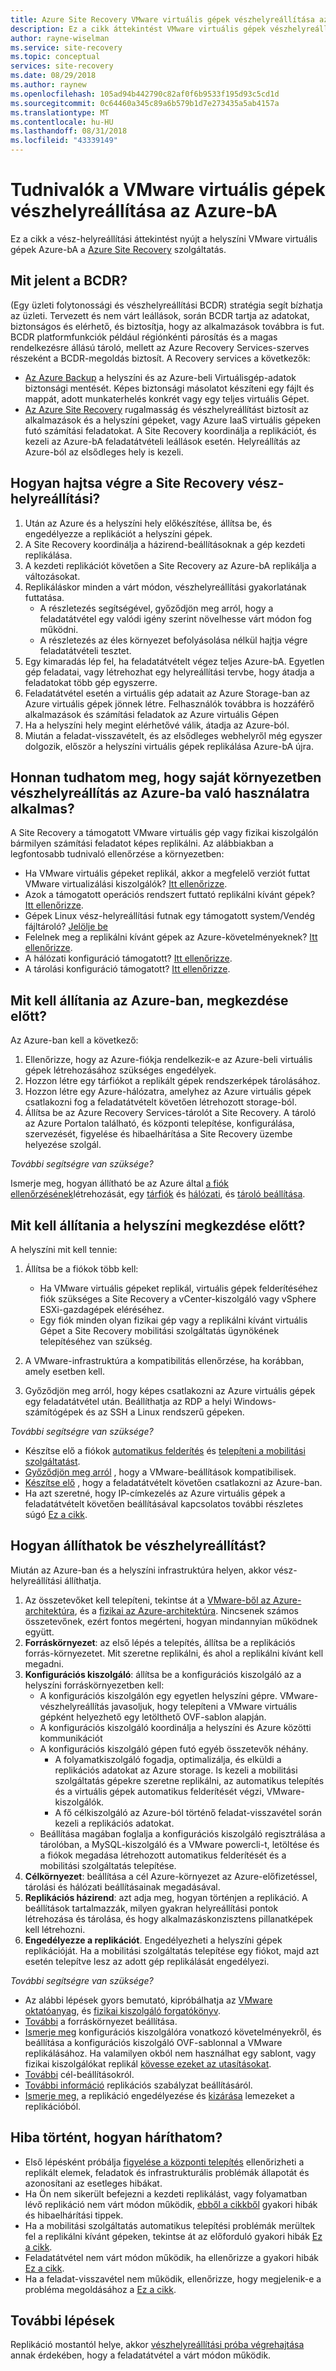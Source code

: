 ```yaml
---
title: Azure Site Recovery VMware virtuális gépek vészhelyreállítása az Azure használatával |} A Microsoft Docs
description: Ez a cikk áttekintést VMware virtuális gépek vészhelyreállítása az Azure-bA az Azure Site Recovery szolgáltatással.
author: rayne-wiselman
ms.service: site-recovery
ms.topic: conceptual
services: site-recovery
ms.date: 08/29/2018
ms.author: raynew
ms.openlocfilehash: 105ad94b442790c82af0f6b9533f195d93c5cd1d
ms.sourcegitcommit: 0c64460a345c89a6b579b1d7e273435a5ab4157a
ms.translationtype: MT
ms.contentlocale: hu-HU
ms.lasthandoff: 08/31/2018
ms.locfileid: "43339149"
---
```

# <a name="about-disaster-recovery-of-vmware-vms-to-azure"></a>Tudnivalók a VMware virtuális gépek vészhelyreállítása az Azure-bA

Ez a cikk a vész-helyreállítási áttekintést nyújt a helyszíni VMware virtuális gépek Azure-bA a [Azure Site Recovery](site-recovery-overview.md) szolgáltatás.

## <a name="what-is-bcdr"></a>Mit jelent a BCDR?

(Egy üzleti folytonossági és vészhelyreállítási BCDR) stratégia segít bízhatja az üzleti. Tervezett és nem várt leállások, során BCDR tartja az adatokat, biztonságos és elérhető, és biztosítja, hogy az alkalmazások továbbra is fut. BCDR platformfunkciók például régiónkénti párosítás és a magas rendelkezésre állású tároló, mellett az Azure Recovery Services-szerves részeként a BCDR-megoldás biztosít. A Recovery services a következők: 

- [Az Azure Backup](https://docs.microsoft.com/azure/backup/backup-introduction-to-azure-backup) a helyszíni és az Azure-beli Virtuálisgép-adatok biztonsági mentését. Képes biztonsági másolatot készíteni egy fájlt és mappát, adott munkaterhelés konkrét vagy egy teljes virtuális Gépet. 
- [Az Azure Site Recovery](site-recovery-overview.md) rugalmasság és vészhelyreállítást biztosít az alkalmazások és a helyszíni gépeket, vagy Azure IaaS virtuális gépeken futó számítási feladatokat. A Site Recovery koordinálja a replikációt, és kezeli az Azure-bA feladatátvételi leállások esetén. Helyreállítás az Azure-ból az elsődleges hely is kezeli. 

## <a name="how-does-site-recovery-do-disaster-recovery"></a>Hogyan hajtsa végre a Site Recovery vész-helyreállítási?

1. Után az Azure és a helyszíni hely előkészítése, állítsa be, és engedélyezze a replikációt a helyszíni gépek.
2. A Site Recovery koordinálja a házirend-beállításoknak a gép kezdeti replikálása.
3. A kezdeti replikációt követően a Site Recovery az Azure-bA replikálja a változásokat. 
4. Replikáláskor minden a várt módon, vészhelyreállítási gyakorlatának futtatása.
    - A részletezés segítségével, győződjön meg arról, hogy a feladatátvétel egy valódi igény szerint növelhesse várt módon fog működni.
    - A részletezés az éles környezet befolyásolása nélkül hajtja végre feladatátvételi tesztet.
5. Egy kimaradás lép fel, ha feladatátvételt végez teljes Azure-bA. Egyetlen gép feladatai, vagy létrehozhat egy helyreállítási tervbe, hogy átadja a feladatokat több gép egyszerre.
6. Feladatátvétel esetén a virtuális gép adatait az Azure Storage-ban az Azure virtuális gépek jönnek létre. Felhasználók továbbra is hozzáférő alkalmazások és számítási feladatok az Azure virtuális Gépen
7. Ha a helyszíni hely megint elérhetővé válik, átadja az Azure-ból.
8. Miután a feladat-visszavételt, és az elsődleges webhelyről még egyszer dolgozik, először a helyszíni virtuális gépek replikálása Azure-bA újra.


## <a name="how-do-i-know-if-my-environment-is-suitable-for-disaster-recovery-to-azure"></a>Honnan tudhatom meg, hogy saját környezetben vészhelyreállítás az Azure-ba való használatra alkalmas?

A Site Recovery a támogatott VMware virtuális gép vagy fizikai kiszolgálón bármilyen számítási feladatot képes replikálni. Az alábbiakban a legfontosabb tudnivaló ellenőrzése a környezetben:

- Ha VMware virtuális gépeket replikál, akkor a megfelelő verziót futtat VMware virtualizálási kiszolgálók? [Itt ellenőrizze](vmware-physical-azure-support-matrix.md#on-premises-virtualization-servers).
- Azok a támogatott operációs rendszert futtató replikálni kívánt gépek? [Itt ellenőrizze](vmware-physical-azure-support-matrix.md#replicated-machines).
- Gépek Linux vész-helyreállítási futnak egy támogatott system/Vendég fájltároló? [Jelölje be](vmware-physical-azure-support-matrix.md#linux-file-systemsguest-storage)
- Felelnek meg a replikálni kívánt gépek az Azure-követelményeknek? [Itt ellenőrizze](vmware-physical-azure-support-matrix.md#azure-vm-requirements).
- A hálózati konfiguráció támogatott? [Itt ellenőrizze](vmware-physical-azure-support-matrix.md#network).
- A tárolási konfiguráció támogatott? [Itt ellenőrizze](vmware-physical-azure-support-matrix.md#storage).


## <a name="what-do-i-need-to-set-up-in-azure-before-i-start"></a>Mit kell állítania az Azure-ban, megkezdése előtt?

Az Azure-ban kell a következő:

1. Ellenőrizze, hogy az Azure-fiókja rendelkezik-e az Azure-beli virtuális gépek létrehozásához szükséges engedélyek.
2. Hozzon létre egy tárfiókot a replikált gépek rendszerképek tárolásához.
3. Hozzon létre egy Azure-hálózatra, amelyhez az Azure virtuális gépek csatlakozni fog a feladatátvételt követően létrehozott storage-ból.
4. Állítsa be az Azure Recovery Services-tárolót a Site Recovery. A tároló az Azure Portalon található, és központi telepítése, konfigurálása, szervezését, figyelése és hibaelhárítása a Site Recovery üzembe helyezése szolgál.

*További segítségre van szüksége?*

Ismerje meg, hogyan állítható be az Azure által [a fiók ellenőrzésének](tutorial-prepare-azure.md#verify-account-permissions)létrehozását, egy [tárfiók](tutorial-prepare-azure.md#create-a-storage-account) és [hálózati](tutorial-prepare-azure.md#set-up-an-azure-network), és [tároló beállítása](tutorial-prepare-azure.md#create-a-recovery-services-vault).



## <a name="what-do-i-need-to-set-up-on-premises-before-i-start"></a>Mit kell állítania a helyszíni megkezdése előtt?

A helyszíni mit kell tennie:

1. Állítsa be a fiókok több kell:

    - Ha VMware virtuális gépeket replikál, virtuális gépek felderítéséhez fiók szükséges a Site Recovery a vCenter-kiszolgáló vagy vSphere ESXi-gazdagépek eléréséhez.
    - Egy fiók minden olyan fizikai gép vagy a replikálni kívánt virtuális Gépet a Site Recovery mobilitási szolgáltatás ügynökének telepítéséhez van szükség.

2. A VMware-infrastruktúra a kompatibilitás ellenőrzése, ha korábban, amely esetben kell.
3. Győződjön meg arról, hogy képes csatlakozni az Azure virtuális gépek egy feladatátvétel után. Beállíthatja az RDP a helyi Windows-számítógépek és az SSH a Linux rendszerű gépeken.

*További segítségre van szüksége?*
- Készítse elő a fiókok [automatikus felderítés](vmware-azure-tutorial-prepare-on-premises.md#prepare-an-account-for-automatic-discovery) és [telepíteni a mobilitási szolgáltatást](vmware-azure-tutorial-prepare-on-premises.md#prepare-an-account-for-mobility-service-installation).
- [Győződjön meg arról](vmware-azure-tutorial-prepare-on-premises.md#check-vmware-requirements) , hogy a VMware-beállítások kompatibilisek.
- [Készítse elő](vmware-azure-tutorial-prepare-on-premises.md#prepare-to-connect-to-azure-vms-after-failover) , hogy a feladatátvételt követően csatlakozni az Azure-ban.
- Ha azt szeretné, hogy IP-címkezelés az Azure virtuális gépek a feladatátvételt követően beállításával kapcsolatos további részletes súgó [Ez a cikk](concepts-on-premises-to-azure-networking.md).

## <a name="how-do-i-set-up-disaster-recovery"></a>Hogyan állíthatok be vészhelyreállítást?

Miután az Azure-ban és a helyszíni infrastruktúra helyen, akkor vész-helyreállítási állíthatja.

1. Az összetevőket kell telepíteni, tekintse át a [VMware-ből az Azure-architektúra](vmware-azure-architecture.md), és a [fizikai az Azure-architektúra](physical-azure-architecture.md). Nincsenek számos összetevőnek, ezért fontos megérteni, hogyan mindannyian működnek együtt.
2. **Forráskörnyezet**: az első lépés a telepítés, állítsa be a replikációs forrás-környezetet. Mit szeretne replikálni, és ahol a replikálni kívánt kell megadni.
3. **Konfigurációs kiszolgáló**: állítsa be a konfigurációs kiszolgáló az a helyszíni forráskörnyezetben kell:
    - A konfigurációs kiszolgálón egy egyetlen helyszíni gépre. VMware-vészhelyreállítás javasoljuk, hogy telepíteni a VMware virtuális gépként helyezhető egy letölthető OVF-sablon alapján.
    - A konfigurációs kiszolgáló koordinálja a helyszíni és Azure közötti kommunikációt
    - A konfigurációs kiszolgáló gépen futó egyéb összetevők néhány.
        - A folyamatkiszolgáló fogadja, optimalizálja, és elküldi a replikációs adatokat az Azure storage. Is kezeli a mobilitási szolgáltatás gépekre szeretne replikálni, az automatikus telepítés és a virtuális gépek automatikus felderítését végzi, VMware-kiszolgálók.
        - A fő célkiszolgáló az Azure-ból történő feladat-visszavétel során kezeli a replikációs adatokat.
    - Beállítása magában foglalja a konfigurációs kiszolgáló regisztrálása a tárolóban, a MySQL-kiszolgáló és a VMware powercli-t, letöltése és a fiókok megadása létrehozott automatikus felderítését és a mobilitási szolgáltatás telepítése.
4. **Célkörnyezet**: beállítása a cél Azure-környezet az Azure-előfizetéssel, tárolási és hálózati beállításainak megadásával.
5. **Replikációs házirend**: azt adja meg, hogyan történjen a replikáció. A beállítások tartalmazzák, milyen gyakran helyreállítási pontok létrehozása és tárolása, és hogy alkalmazáskonzisztens pillanatképek kell létrehozni.
6. **Engedélyezze a replikációt**. Engedélyezheti a helyszíni gépek replikációját. Ha a mobilitási szolgáltatás telepítése egy fiókot, majd azt esetén telepítve lesz az adott gép replikálását engedélyezi. 

*További segítségre van szüksége?*

- Az alábbi lépések gyors bemutató, kipróbálhatja az [VMware oktatóanyag](vmware-azure-tutorial.md), és [fizikai kiszolgáló forgatókönyv](physical-azure-disaster-recovery.md).
- [További](vmware-azure-set-up-source.md) a forráskörnyezet beállítása.
- [Ismerje meg](vmware-azure-deploy-configuration-server.md) konfigurációs kiszolgálóra vonatkozó követelményekről, és beállítása a konfigurációs kiszolgáló OVF-sablonnal a VMware replikálásához. Ha valamilyen okból nem használhat egy sablont, vagy fizikai kiszolgálókat replikál [kövesse ezeket az utasításokat](physical-azure-set-up-source.md#set-up-the-source-environment).
- [További](vmware-azure-set-up-target.md) cél-beállításokról.
- [További információ](vmware-azure-set-up-replication.md) replikációs szabályzat beállításáról.
- [Ismerje meg,](vmware-azure-enable-replication.md) a replikáció engedélyezése és [kizárása](vmware-azure-exclude-disk.md) lemezeket a replikációból.


## <a name="something-went-wrong-how-do-i-troubleshoot"></a>Hiba történt, hogyan háríthatom?

- Első lépésként próbálja [figyelése a központi telepítés](site-recovery-monitor-and-troubleshoot.md) ellenőrizheti a replikált elemek, feladatok és infrastrukturális problémák állapotát és azonosítani az esetleges hibákat.
- Ha Ön nem sikerült befejezni a kezdeti replikálást, vagy folyamatban lévő replikáció nem várt módon működik, [ebből a cikkből](vmware-azure-troubleshoot-replication.md) gyakori hibák és hibaelhárítási tippek.
- Ha a mobilitási szolgáltatás automatikus telepítési problémák merültek fel a replikálni kívánt gépeken, tekintse át az előforduló gyakori hibák [Ez a cikk](vmware-azure-troubleshoot-push-install.md).
- Feladatátvétel nem várt módon működik, ha ellenőrizze a gyakori hibák [Ez a cikk](site-recovery-failover-to-azure-troubleshoot.md).
- Ha a feladat-visszavétel nem működik, ellenőrizze, hogy megjelenik-e a probléma megoldásához a [Ez a cikk](vmware-azure-troubleshoot-failback-reprotect.md).



## <a name="next-steps"></a>További lépések

Replikáció mostantól helye, akkor [vészhelyreállítási próba végrehajtása](tutorial-dr-drill-azure.md) annak érdekében, hogy a feladatátvétel a várt módon működik. 
